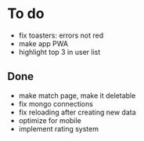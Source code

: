 # To do
- fix toasters: errors not red
- make app PWA
- highlight top 3 in user list

## Done
- make match page, make it deletable
- fix mongo connections
- fix reloading after creating new data
- optimize for mobile
- implement rating system